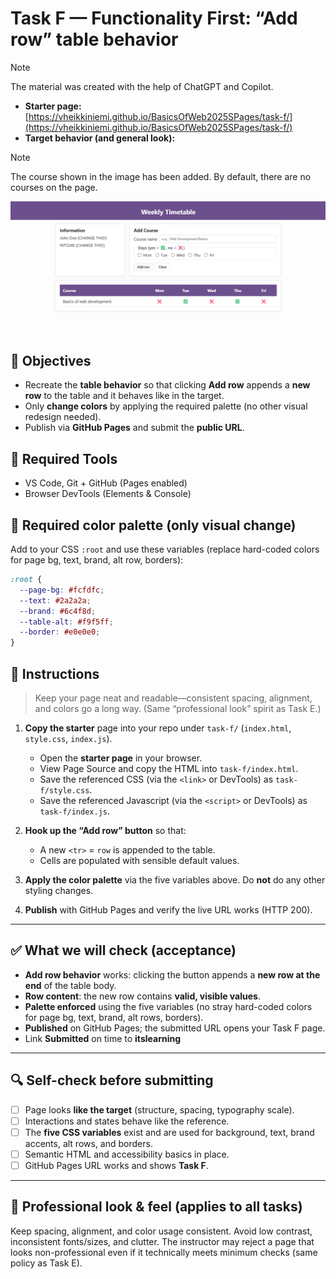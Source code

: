 # Task F — Functionality First: “Add row” table behavior

> [!NOTE]
> The material was created with the help of ChatGPT and Copilot.

* **Starter page:** [https://vheikkiniemi.github.io/BasicsOfWeb2025SPages/task-f/](https://vheikkiniemi.github.io/BasicsOfWeb2025SPages/task-f/)  
* **Target behavior (and general look):**

> [!NOTE]
> The course shown in the image has been added. By default, there are no courses on the page.

![reference page](image.png)

## 🎯 Objectives

* Recreate the **table behavior** so that clicking **Add row** appends a **new row** to the table and it behaves like in the target.
* Only **change colors** by applying the required palette (no other visual redesign needed).
* Publish via **GitHub Pages** and submit the **public URL**.

## 🧰 Required Tools

* VS Code, Git + GitHub (Pages enabled)
* Browser DevTools (Elements & Console)

## 🎨 Required color palette (only visual change)

Add to your CSS `:root` and use these variables (replace hard-coded colors for page bg, text, brand, alt row, borders):

```css
:root {
  --page-bg: #fcfdfc;
  --text: #2a2a2a;
  --brand: #6c4f8d;
  --table-alt: #f9f5ff;
  --border: #e0e0e0;
}
```

## 🧪 Instructions

> Keep your page neat and readable—consistent spacing, alignment, and colors go a long way. (Same “professional look” spirit as Task E.) 

1. **Copy the starter** page into your repo under `task-f/` (`index.html`, `style.css`, `index.js`).
   * Open the **starter page** in your browser.
   * View Page Source and copy the HTML into `task-f/index.html`.
   * Save the referenced CSS (via the `<link>` or DevTools) as `task-f/style.css`. 
   * Save the referenced Javascript (via the `<script>` or DevTools) as `task-f/index.js`. 
2. **Hook up the “Add row” button** so that:

   * A new `<tr>` = `row` is appended to the table.
   * Cells are populated with sensible default values.
3. **Apply the color palette** via the five variables above. Do **not** do any other styling changes.
5. **Publish** with GitHub Pages and verify the live URL works (HTTP 200).

---

## ✅ What we will check (acceptance)

* **Add row behavior** works: clicking the button appends a **new row at the end** of the table body.
* **Row content**: the new row contains **valid, visible values**.
* **Palette enforced** using the five variables (no stray hard-coded colors for page bg, text, brand, alt rows, borders).
* **Published** on GitHub Pages; the submitted URL opens your Task F page.
* Link **Submitted** on time to **itslearning**

---

## 🔍 Self-check before submitting

* [ ] Page looks **like the target** (structure, spacing, typography scale).
* [ ] Interactions and states behave like the reference.
* [ ] The **five CSS variables** exist and are used for background, text, brand accents, alt rows, and borders.
* [ ] Semantic HTML and accessibility basics in place.
* [ ] GitHub Pages URL works and shows **Task F**.

---

## 🌱 Professional look & feel (applies to all tasks)

Keep spacing, alignment, and color usage consistent. Avoid low contrast, inconsistent fonts/sizes, and clutter. The instructor may reject a page that looks non-professional even if it technically meets minimum checks (same policy as Task E). 

